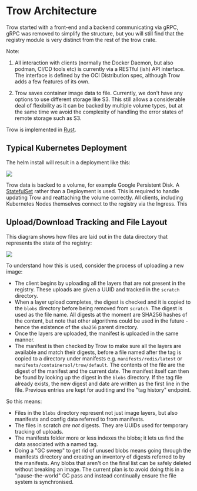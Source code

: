 # Trow Architecture

Trow started with a front-end and a backend communicating via gRPC,
gRPC was removed to simplify the structure, but you will still find that the registry
module is very distinct from the rest of the trow crate.


Note:

 1. All interaction with clients (normally the Docker Daemon, but also podman, CI/CD tools etc) is
    currently via a RESTful (ish) API interface. The interface is defined by the OCI Distribution
    spec, although Trow adds a few features of its own.

 2. Trow saves container image data to file. Currently, we don't have any options to use different
    storage like S3. This still allows a considerable deal of flexibility as it can be backed by
    multiple volume types, but at the same time we avoid the complexity of handling the error states
    of remote storage such as S3.

Trow is implemented in [Rust](https://www.rust-lang.org/).

## Typical Kubernetes Deployment

The helm install will result in a deployment like this:

![](diagrams/standard_kubernetes_install.png)

Trow data is backed to a volume, for example Google Persistent Disk. A
[StatefulSet](https://kubernetes.io/docs/concepts/workloads/controllers/statefulset/) rather than a
Deployment is used. This is required to handle updating Trow and reattaching the volume correctly.
All clients, including Kubernetes Nodes themselves connect to the registry via the Ingress. This

## Upload/Download Tracking and File Layout

This diagram shows how files are laid out in the data directory that represents the state of the
registry:

![](diagrams/trow_fs.png)

To understand how this is used, consider the process of uploading a new image:

 - The client begins by uploading all the layers that are not present in the registry. These uploads
   are given a UUID and tracked in the `scratch` directory.
 - When a layer upload completes, the digest is checked and it is copied to the `blobs` directory
   before being removed from `scratch`. The digest is used as the file name. All digests at the
   moment are SHA256 hashes of the content, but note that other algorithms could be used in the
   future - hence the existence of the `sha256` parent directory.
 - Once the layers are uploaded, the manifest is uploaded in the same manner.
 - The manifest is then checked by Trow to make sure all the layers are available and match their
   digests, before a file named after the tag is copied to a directory under manifests e.g.
   `manifests/redis/latest` or `manifests/containersol/trow/default`. The contents of the file are
   the digest of the manifest and the current date. The manifest itself can then be found by looking
   up the digest in the `blobs` directory. If the tag file already exists, the new digest and date
   are written as the first line in the file. Previous entries are kept for auditing and the "tag
   history" endpoint.

So this means:

 - Files in the `blobs` directory represent not just image layers, but also manifests and config
   data referred to from manifests.
 - The files in scratch _are not_ digests. They are UUIDs used for temporary tracking of uploads.
 - The manifests folder more or less indexes the blobs; it lets us find the data associated with a
   named tag.
 - Doing a "GC sweep" to get rid of unused blobs means going through the manifests directory and
   creating an inventory of digests referred to by the manifests. Any blobs that aren't on the final
   list can be safely deleted without breaking an image. The current plan is to avoid doing this in
   a "pause-the-world" GC pass and instead continually ensure the file system is synchronised.

